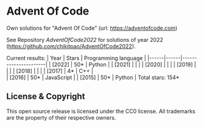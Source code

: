 Advent Of Code
===

Own solutions for "Advent Of Code" (url: https://adventofcode.com)

See Repository *AdventOfCode2022* for solutions of year 2022 (https://github.com/chikitpao/AdventOfCode2022).

Current results:
| Year | Stars | Programming language |
|------|------|----------------------|
| \[2022\] | 50\* | Python |
| \[2021\] |  |  |
| \[2020\] |  |  |
| \[2019\] |  |  |
| \[2018\] |  |  |
| \[2017\] | 4\* | C++ |  
| \[2016\] | 50\* | JavaScript |
| \[2015\] | 50\* | Python |
Total stars: 154\*

License & Copyright
-------------------
This open source release is licensed under the CC0 license. All trademarks are the property of their respective owners.
